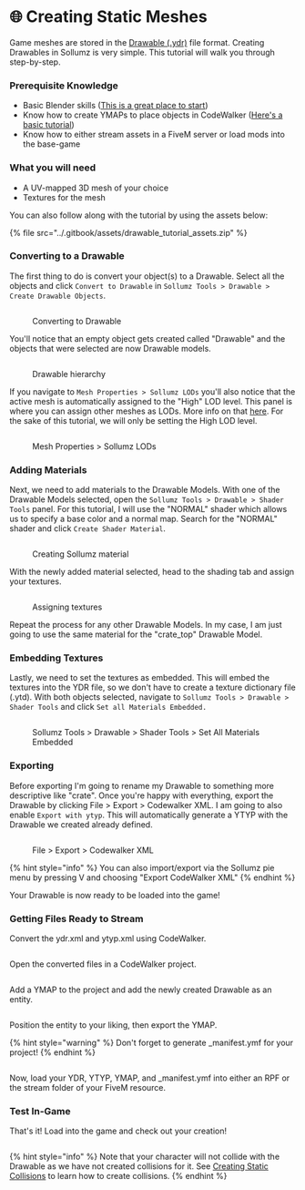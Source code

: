 # 🌐 Creating Static Meshes

Game meshes are stored in the [Drawable (.ydr)](../documentation/drawables-.ydr/) file format. Creating Drawables in Sollumz is very simple. This tutorial will walk you through step-by-step.

### Prerequisite Knowledge

* Basic Blender skills ([This is a great place to start](https://www.youtube.com/playlist?list=PLjEaoINr3zgFX8ZsChQVQsuDSjEqdWMAD))
* Know how to create YMAPs to place objects in CodeWalker ([Here's a basic tutorial](https://www.youtube.com/watch?v=W0YPabgu8oo))
* Know how to either stream assets in a FiveM server or load mods into the base-game

### What you will need

* A UV-mapped 3D mesh of your choice
* Textures for the mesh

You can also follow along with the tutorial by using the assets below:&#x20;

{% file src="../.gitbook/assets/drawable_tutorial_assets.zip" %}

### Converting to a Drawable

The first thing to do is convert your object(s) to a Drawable. Select all the objects and click `Convert to Drawable` in `Sollumz Tools > Drawable > Create Drawable Objects`.

<figure><img src="../.gitbook/assets/convert-to-drawable.gif" alt=""><figcaption><p>Converting to Drawable</p></figcaption></figure>

You'll notice that an empty object gets created called "Drawable" and the objects that were selected are now Drawable models.

<div align="left">

<figure><img src="../.gitbook/assets/image (1) (1) (1).png" alt=""><figcaption><p>Drawable hierarchy</p></figcaption></figure>

</div>

If you navigate to `Mesh Properties > Sollumz LODs` you'll also notice that the active mesh is automatically assigned to the "High" LOD level. This panel is where you can assign other meshes as LODs. More info on that [here](../documentation/drawables-.ydr/level-of-detail-lods-editing.md). For the sake of this tutorial, we will only be setting the High LOD level.

<div align="left">

<figure><img src="../.gitbook/assets/image (1) (1) (1) (1).png" alt=""><figcaption><p>Mesh Properties > Sollumz LODs</p></figcaption></figure>

</div>

### Adding Materials

Next, we need to add materials to the Drawable Models. With one of the Drawable Models selected, open the `Sollumz Tools > Drawable > Shader Tools` panel. For this tutorial, I will use the "NORMAL" shader which allows us to specify a base color and a normal map. Search for the "NORMAL" shader and click `Create Shader Material`.&#x20;

<div align="left">

<figure><img src="../.gitbook/assets/create_material.gif" alt=""><figcaption><p>Creating Sollumz material</p></figcaption></figure>

</div>

With the newly added material selected, head to the shading tab and assign your textures.

<div align="left">

<figure><img src="../.gitbook/assets/assign_textures.gif" alt=""><figcaption><p>Assigning textures</p></figcaption></figure>

</div>

Repeat the process for any other Drawable Models. In my case, I am just going to use the same material for the "crate\_top" Drawable Model.

### Embedding Textures

Lastly, we need to set the textures as embedded. This will embed the textures into the YDR file, so we don't have to create a texture dictionary file (.ytd). With both objects selected, navigate to `Sollumz Tools > Drawable > Shader Tools` and click `Set all Materials Embedded.`

<div align="left">

<figure><img src="../.gitbook/assets/image (3) (1).png" alt=""><figcaption><p>Sollumz Tools > Drawable > Shader Tools > Set All Materials Embedded</p></figcaption></figure>

</div>

### Exporting

Before exporting I'm going to rename my Drawable to something more descriptive like "crate". Once you're happy with everything, export the Drawable by clicking File > Export > Codewalker XML. I am going to also enable `Export with ytyp`. This will automatically generate a YTYP with the Drawable we created already defined.

<div align="left">

<figure><img src="../.gitbook/assets/export.gif" alt=""><figcaption><p>File > Export > Codewalker XML</p></figcaption></figure>

</div>

{% hint style="info" %}
You can also import/export via the Sollumz pie menu by pressing V and choosing "Export CodeWalker XML"
{% endhint %}

Your Drawable is now ready to be loaded into the game!

### Getting Files Ready to Stream

Convert the ydr.xml and ytyp.xml using CodeWalker.

<div align="left">

<figure><img src="../.gitbook/assets/convert_xml.gif" alt=""><figcaption></figcaption></figure>

</div>

Open the converted files in a CodeWalker project.

<div align="left">

<figure><img src="../.gitbook/assets/open_files.gif" alt=""><figcaption></figcaption></figure>

</div>

Add a YMAP to the project and add the newly created Drawable as an entity.

<div align="left">

<figure><img src="../.gitbook/assets/add_ymap.gif" alt=""><figcaption></figcaption></figure>

</div>

Position the entity to your liking, then export the YMAP.

{% hint style="warning" %}
Don't forget to generate \_manifest.ymf for your project!
{% endhint %}

<div align="left">

<figure><img src="../.gitbook/assets/image (4) (1).png" alt=""><figcaption></figcaption></figure>

</div>

Now, load your YDR, YTYP, YMAP, and \_manifest.ymf into either an RPF or the stream folder of your FiveM resource.

### Test In-Game

That's it! Load into the game and check out your creation!&#x20;

<div align="left">

<figure><img src="../.gitbook/assets/testing.gif" alt=""><figcaption></figcaption></figure>

</div>

{% hint style="info" %}
Note that your character will not collide with the Drawable as we have not created collisions for it. See [Creating Static Collisions](creating-static-collisions-todo.md) to learn how to create collisions.
{% endhint %}
